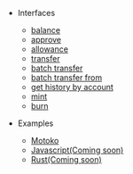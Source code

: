 - Interfaces

  - [balance](./pages/interfaces/balance.md)
  - [approve](./pages/interfaces/approve.md)
  - [allowance](./pages/interfaces/allowance.md)
  - [transfer](./pages/interfaces/transfer.md)
  - [batch transfer](./pages/interfaces/batch_transfer.md)
  - [batch transfer from](./pages/interfaces/batch_transfer_from.md)
  - [get history by account](./pages/interfaces/get_history_by_account.md)
  - [mint](./pages/interfaces/mint.md)
  - [burn](./pages/interfaces/burn.md)
- Examples

  - [Motoko](./pages/examples/motoko.md)
  - [Javascript(Coming soon)](./pages/examples/javascript.md)
  - [Rust(Coming soon)](./pages/examples/rust.md)